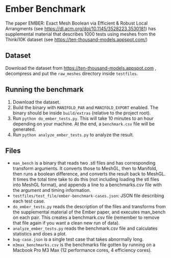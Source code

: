 # Ember Benchmark

The paper EMBER: Exact Mesh Boolean via Efficient & Robust
Local Arrangments (see https://dl.acm.org/doi/10.1145/3528223.3530181)
has supplemental material that describes 1000 tests using meshes
from the Thinki10K dataset (see https://ten-thousand-models.appspot.com/)

## Dataset

Download the dataset from https://ten-thousand-models.appspot.com ,
decompress and put the `raw_meshes` directory inside `testfiles`.

## Running the benchmark

1. Download the dataset.
2. Build the binary with `MANIFOLD_PAR` and `MANIFOLD_EXPORT` enabled. The
   binary should be inside `build/extras` (relative to the project root).
3. Run `python do_ember_tests.py`. This will take 10 minutes to an hour
   depending on your machine. At the end, a `benchmark.csv` file will be
   generated.
4. Run `python analyze_ember_tests.py` to analyze the result.

## Files

- `man_bench` is a binary that reads two .stl files and has corresponding
  transform arguments. It converts those to MeshGL, then to Manifold,
  then runs a boolean difference, and converts the result back to MeshGL.
  It times the total time take to do this (not including loading the
  stl files into MeshGL format), and appends a line to a benchmarks.csv
  file with the argument and timing information.
- `testfiles/test_file/ember-benchmark-cases.json`: JSON file describing each
  test case.
- `do_ember_tests.py` reads the description of the files and transforms
  from the supplemental material of the Ember paper, and executes
  man_bench on each pair.  This creates a benchmark.csv file (remember
  to remove that file again if you want a clean new run of data).
- `analyze_ember_tests.py` reads the benchmark.csv file and calculates
  statistics and does a plot.
- `bug-case.json` is a single test case that takes abnormally long.
- `m3max_benchmarks.csv` is the benchmarks file gotten by running on a
  Macbook Pro M3 Max (12 performance cores, 4 efficiency cores).

